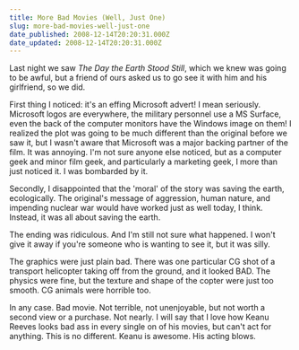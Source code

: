 ```yaml
---
title: More Bad Movies (Well, Just One)
slug: more-bad-movies-well-just-one
date_published: 2008-12-14T20:20:31.000Z
date_updated: 2008-12-14T20:20:31.000Z
---
```


Last night we saw *The Day the Earth Stood Still*, which we knew was going to be awful, but a friend of ours asked us to go see it with him and his girlfriend, so we did.

First thing I noticed: it's an effing Microsoft advert! I mean seriously. Microsoft logos are everywhere, the military personnel use a MS Surface, even the back of the computer monitors have the Windows image on them! I realized the plot was going to be much different than the original before we saw it, but I wasn't aware that Microsoft was a major backing partner of the film. It was annoying. I'm not sure anyone else noticed, but as a computer geek and minor film geek, and particularly a marketing geek, I more than just noticed it. I was bombarded by it.

Secondly, I disappointed that the 'moral' of the story was saving the earth, ecologically. The original's message of aggression, human nature, and impending nuclear war would have worked just as well today, I think. Instead, it was all about saving the earth.

The ending was ridiculous. And I'm still not sure what happened. I won't give it away if you're someone who is wanting to see it, but it was silly.

The graphics were just plain bad. There was one particular CG shot of a transport helicopter taking off from the ground, and it looked BAD. The physics were fine, but the texture and shape of the copter were just too smooth. CG animals were horrible too.

In any case. Bad movie. Not terrible, not unenjoyable, but not worth a second view or a purchase. Not nearly. I will say that I love how Keanu Reeves looks bad ass in every single on of his movies, but can't act for anything. This is no different. Keanu is awesome. His acting blows.
